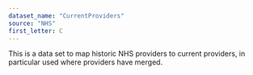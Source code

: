 ```yaml
---
dataset_name: "CurrentProviders"
source: "NHS"
first_letter: C
---
```

This is a data set to map historic NHS providers to current providers, in particular used where providers have merged.